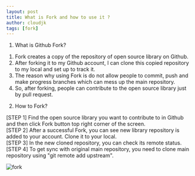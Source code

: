 ```yaml
---
layout: post
title: What is Fork and how to use it ?
author: cloudjk
tags: [fork]
---
```

1. What is Github Fork?

1) Fork creates a copy of the repository of open source library on Github.  
2) After forking it to my Github account, I can clone this copied repository to my local and set up to track it.  
3) The reason why using Fork is do not allow people to commit, push and make progress branches which can mess up the main repository.  
4) So, after forking, people can contribute to the open source library just by pull request.  

2. How to Fork?

[STEP 1] Find the open source library you want to contribute to in Github and then click Fork button top right corner of the screen.  
[STEP 2] After a successful Fork, you can see new library repository is added to your account. Clone it to your local.  
[STEP 3] In the new cloned repository, you can check its remote status.  
[STEP 4] To get sync with original main repository, you need to clone main repository using "git remote add upstream".  


![fork](/assets/img/posts/forkedSuccess.png)